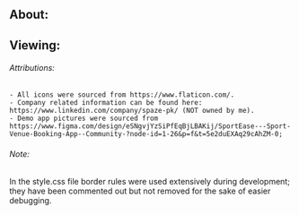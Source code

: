 ## About:


## Viewing:

###### Attributions:
    - All icons were sourced from https://www.flaticon.com/.
    - Company related information can be found here: https://www.linkedin.com/company/spaze-pk/ (NOT owned by me).
    - Demo app pictures were sourced from https://www.figma.com/design/eSNgvjYzSiPfEqBjLBAKij/SportEase---Sport-Venue-Booking-App--Community-?node-id=1-26&p=f&t=5e2duEXAq29cAhZM-0; 
    
###### Note:
In the style.css file border rules were used extensively during development; they have been commented out but not removed for the sake of easier debugging. 